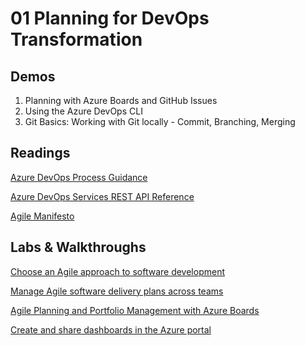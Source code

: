 # 01 Planning for DevOps Transformation

## Demos

1. Planning with Azure Boards and GitHub Issues
2. Using the Azure DevOps CLI
3. Git Basics: Working with Git locally - Commit, Branching, Merging

## Readings

[Azure DevOps Process Guidance](https://docs.microsoft.com/en-us/azure/devops/boards/work-items/guidance/choose-process?view=azure-devops&tabs=basic-process)

[Azure DevOps Services REST API Reference](https://docs.microsoft.com/en-us/rest/api/azure/devops/?view=azure-devops-rest-7.1)

[Agile Manifesto](https://www.agilealliance.org/agile101/12-principles-behind-the-agile-manifesto/)

## Labs & Walkthroughs

[Choose an Agile approach to software development](https://docs.microsoft.com/en-us/learn/modules/choose-an-agile-approach/)

[Manage Agile software delivery plans across teams](https://docs.microsoft.com/en-us/learn/modules/manage-delivery-plans/)

[Agile Planning and Portfolio Management with Azure Boards](https://www.azuredevopslabs.com/labs/azuredevops/agile/)

[Create and share dashboards in the Azure portal](https://docs.microsoft.com/en-us/azure/azure-portal/azure-portal-dashboards)
